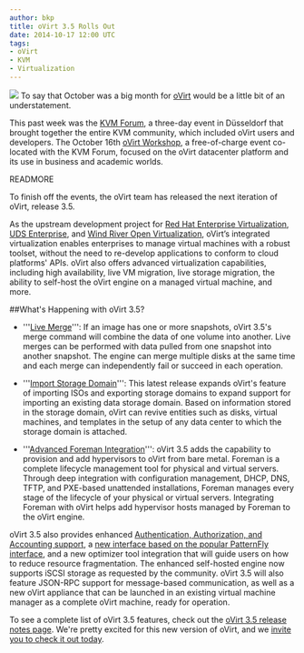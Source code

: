 ```yaml
---
author: bkp
title: oVirt 3.5 Rolls Out
date: 2014-10-17 12:00 UTC
tags:
- oVirt
- KVM
- Virtualization
---
```

<img src="http://community.redhat.com/images/blog/oVirt-logo.png"> To say that October was a big month for [oVirt](http://www.ovirt.org) would be a little bit of an understatement.

This past week was the [KVM Forum](http://events.linuxfoundation.org/events/kvm-forum), a three-day event in Düsseldorf that brought together the entire KVM community, which included oVirt users and developers. The October 16th [oVirt Workshop](http://www.ovirt.org/KVM_Forum_Workshop_Oct_2014), a free-of-charge event co-located with the KVM Forum, focused on the oVirt datacenter platform and its use in business and academic worlds.

READMORE

To finish off the events, the oVirt team has released the next iteration of oVirt, release 3.5.

As the upstream development project for [Red Hat Enterprise Virtualization](http://www.redhat.com/en/technologies/virtualization), [UDS Enterprise](https://www.udsenterprise.com/en/), and [Wind River Open Virtualization](http://www.windriver.com/announces/open_virtualization/), oVirt’s integrated virtualization enables enterprises to manage virtual machines with a robust toolset, without the need to re-develop applications to conform to cloud platforms' APIs. oVirt also offers advanced virtualization capabilities, including high availability, live VM migration, live storage migration, the ability to self-host the oVirt engine on a managed virtual machine, and more. 

##What's Happening with oVirt 3.5?

* '''[Live Merge](http://www.ovirt.org/Features/Live_Merge)''': If an image has one or more snapshots, oVirt 3.5's merge command will combine the data of one volume into another. Live merges can be performed with data pulled from one snapshot into another snapshot. The engine can merge multiple disks at the same time and each merge can independently fail or succeed in each operation.

* '''[Import Storage Domain](http://youtu.be/YbU-DIwN-Wc)''': This latest release expands oVirt's feature of importing ISOs and exporting storage domains to expand support for importing an existing data storage domain. Based on information stored in the storage domain, oVirt can revive entities such as disks, virtual machines, and templates in the setup of any data center to which the storage domain is attached.

* '''[Advanced Foreman Integration](http://www.ovirt.org/Features/ForemanIntegration)''': oVirt 3.5 adds the capability to provision and add hypervisors to oVirt from bare metal. Foreman is a complete lifecycle management tool for physical and virtual servers. Through deep integration with configuration management, DHCP, DNS, TFTP, and PXE-based unattended installations, Foreman manages every stage of the lifecycle of your physical or virtual servers. Integrating Foreman with oVirt helps add hypervisor hosts managed by Foreman to the oVirt engine.

oVirt 3.5 also provides enhanced [Authentication, Authorization, and Accounting support](http://youtu.be/aavmOAw7Fa8), a [new interface based on the popular PatternFly interface](http://www.ovirt.org/Features/NewLookAndFeelPatternFlyPhase1), and a new optimizer tool integration that will guide users on how to reduce resource fragmentation. The enhanced self-hosted engine now supports iSCSI storage as requested by the community. oVirt 3.5 will also feature JSON-RPC support for message-based communication, as well as a new oVirt appliance that can be launched in an existing virtual machine manager as a complete oVirt machine, ready for operation.

To see a complete list of oVirt 3.5 features, check out the [oVirt 3.5 release notes page](http://www.ovirt.org/OVirt_3.5_Release_Notes). We're pretty excited for this new version of oVirt, and we [invite you to check it out today](http://www.ovirt.org/Download).
